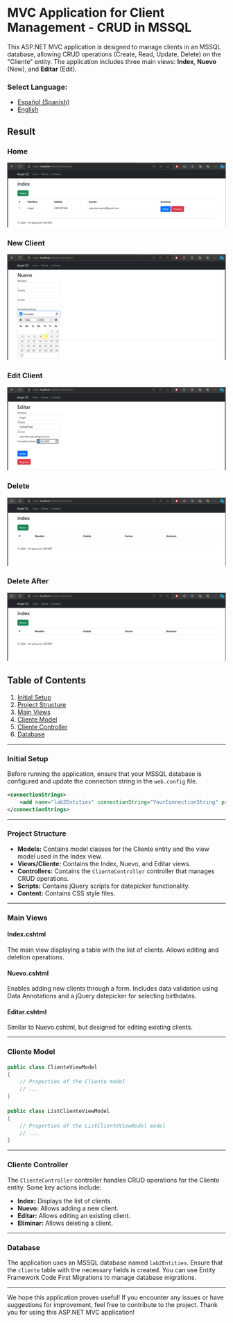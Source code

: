 ﻿# MVC Application for Client Management - CRUD in MSSQL

This ASP.NET MVC application is designed to manage clients in an MSSQL database, allowing CRUD operations (Create, Read, Update, Delete) on the "Cliente" entity. The application includes three main views: **Index**, **Nuevo** (New), and **Editar** (Edit).


### **Select Language:**
- [Español (Spanish)](README-es.md)
- [English](README.md)

## Result
### Home
![Alt text](docs/home.PNG) 
### New Client
![Alt text](docs/new.PNG) 
### Edit Client
![Alt text](docs/edit.PNG) 
### Delete
![Alt text](docs/delete.PNG) 
### Delete After
![Alt text](docs/delete_after.PNG) 


## Table of Contents
1. [Initial Setup](#initial-setup)
2. [Project Structure](#project-structure)
3. [Main Views](#main-views)
4. [Cliente Model](#cliente-model)
5. [Cliente Controller](#cliente-controller)
6. [Database](#database)

---

### Initial Setup

Before running the application, ensure that your MSSQL database is configured and update the connection string in the `web.config` file.

```xml
<connectionStrings>
    <add name="lab2Entities" connectionString="YourConnectionString" providerName="System.Data.SqlClient" />
</connectionStrings>
```

---

### Project Structure

- **Models:** Contains model classes for the Cliente entity and the view model used in the Index view.
- **Views/Cliente:** Contains the Index, Nuevo, and Editar views.
- **Controllers:** Contains the `ClienteController` controller that manages CRUD operations.
- **Scripts:** Contains jQuery scripts for datepicker functionality.
- **Content:** Contains CSS style files.

---

### Main Views

#### Index.cshtml
The main view displaying a table with the list of clients. Allows editing and deletion operations.

#### Nuevo.cshtml
Enables adding new clients through a form. Includes data validation using Data Annotations and a jQuery datepicker for selecting birthdates.

#### Editar.cshtml
Similar to Nuevo.cshtml, but designed for editing existing clients.

---

### Cliente Model

```csharp
public class ClienteViewModel
{
    // Properties of the Cliente model
    // ...
}

public class ListClienteViewModel
{
    // Properties of the ListClienteViewModel model
    // ...
}
```

---

### Cliente Controller

The `ClienteController` controller handles CRUD operations for the Cliente entity. Some key actions include:

- **Index:** Displays the list of clients.
- **Nuevo:** Allows adding a new client.
- **Editar:** Allows editing an existing client.
- **Eliminar:** Allows deleting a client.

---

### Database

The application uses an MSSQL database named `lab2Entities`. Ensure that the `cliente` table with the necessary fields is created. You can use Entity Framework Code First Migrations to manage database migrations.

---

We hope this application proves useful! If you encounter any issues or have suggestions for improvement, feel free to contribute to the project. Thank you for using this ASP.NET MVC application!